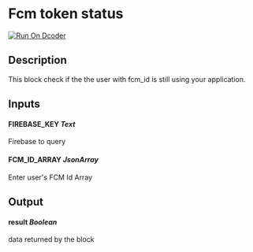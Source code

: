 # Fcm token status
[![Run On Dcoder](https://static-content.dcoder.tech/dcoder-assets/run-on-dcoder.svg)](https://code.dcoder.tech/feed/block/600d7a70fc2b2e458591049e)

## Description
This block check if the the user with fcm_id is still using your application.

## Inputs
#### **FIREBASE_KEY**  *Text*
Firebase to query
#### **FCM_ID_ARRAY**  *JsonArray*
Enter user's FCM Id Array

## Output
#### **result**  *Boolean*
data returned by the block

